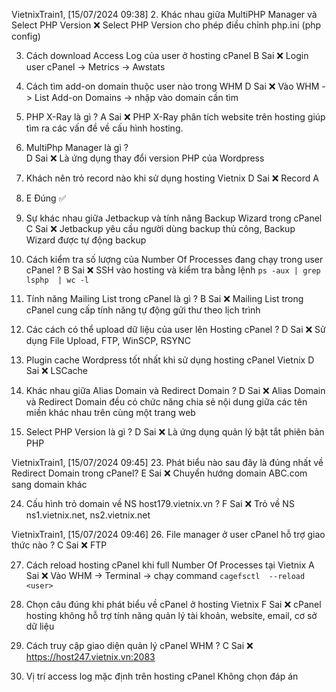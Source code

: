 VietnixTrain1, [15/07/2024 09:38]
2. Khác nhau giữa MultiPHP Manager và Select PHP Version 
❌ Select PHP Version cho phép điều chỉnh php.ini (php config)

3. Cách download Access Log của user ở hosting cPanel
B Sai  ❌ Login user cPanel -> Metrics -> Awstats

4. Cách tìm add-on domain thuộc user nào trong WHM
D Sai  ❌ Vào WHM -> List Add-on Domains -> nhập vào domain cần tìm

5. PHP X-Ray là gì ? 
A Sai  ❌ PHP X-Ray phân tích website trên hosting giúp tìm ra các vấn đề về cấu hình hosting.

6. MultiPhp Manager là gì ?  
D Sai  ❌ Là ứng dụng thay đổi version PHP của Wordpress

7.  Khách nên trỏ record nào khi sử dụng hosting Vietnix 
D Sai  ❌ Record A

9. E Đúng ✅

10. Sự khác nhau giữa Jetbackup và tính năng Backup Wizard trong cPanel
C Sai  ❌ Jetbackup yêu cầu người dùng backup thủ công, Backup Wizard được tự động backup

13. Cách kiểm tra số lượng của Number Of Processes đang chạy trong user cPanel ? 
B Sai  ❌ SSH vào hosting và kiểm tra bằng lệnh `ps -aux | grep lsphp  | wc -l`

14. Tính năng Mailing List trong cPanel là gì ?
B Sai  ❌ Mailing List trong cPanel cung cấp tính năng tự động gửi thư theo lịch trình

15. Các cách có thể upload dữ liệu của user lên Hosting cPanel ?
D Sai  ❌ Sử dụng File Upload, FTP, WinSCP, RSYNC

16. Plugin cache Wordpress tốt nhất khi sử dụng hosting cPanel Vietnix
D Sai  ❌ LSCache

19. Khác nhau giữa Alias Domain và Redirect Domain ? 
D Sai  ❌ Alias Domain và Redirect Domain đều có chức năng chia sẻ nội dung giữa các tên miền khác nhau trên cùng một trang web

20. Select PHP Version là gì ?
D Sai  ❌ Là ứng dụng quản lý bật tắt phiên bản PHP

VietnixTrain1, [15/07/2024 09:45]
23. Phát biểu nào sau đây là đúng nhất về Redirect Domain trong cPanel?
E Sai  ❌ Chuyển hướng domain ABC.com sang domain khác

24. Cấu hình trỏ domain về NS host179.vietnix.vn ? 
F Sai  ❌ Trỏ về NS ns1.vietnix.net, ns2.vietnix.net

VietnixTrain1, [15/07/2024 09:46]
26. File manager ở user cPanel hỗ trợ giao thức nào ? 
C Sai  ❌ FTP

27. Cách reload hosting cPanel khi full Number Of Processes tại Vietnix
A Sai  ❌ Vào WHM -> Terminal -> chạy command `cagefsctl  --reload <user>`

28. Chọn câu đúng khi phát biểu về cPanel ở hosting Vietnix
F Sai  ❌ cPanel hosting không hỗ trợ tính năng quản lý tài khoản, website, email, cơ sở dữ liệu

30.  Cách truy cập giao diện quản lý cPanel WHM ?
C Sai  ❌ https://host247.vietnix.vn:2083

30. Vị trí access log mặc định trên hosting cPanel
Không chọn đáp án
